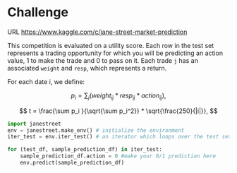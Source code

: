 # Challenge

URL https://www.kaggle.com/c/jane-street-market-prediction


This competition is evaluated on a utility score. Each row in the test set represents a trading opportunity for which you will be predicting an action value, 1 to make the trade and 0 to pass on it. Each trade `j` has an associated `weight` and `resp`, which represents a return.

For each date i, we define:

$$
p_i = \sum_j(weight_{ij} * resp_{ij} * action_{ij}),
$$

$$
t = \frac{\sum p_i }{\sqrt{\sum p_i^2}} * \sqrt{\frac{250}{|i|}},
$$

```py
import janestreet
env = janestreet.make_env() # initialize the environment
iter_test = env.iter_test() # an iterator which loops over the test set

for (test_df, sample_prediction_df) in iter_test:
    sample_prediction_df.action = 0 #make your 0/1 prediction here
    env.predict(sample_prediction_df)
```
